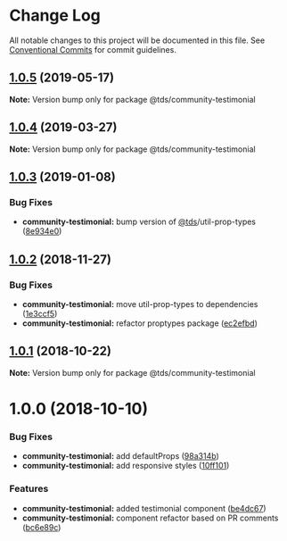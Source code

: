 # Change Log

All notable changes to this project will be documented in this file.
See [Conventional Commits](https://conventionalcommits.org) for commit guidelines.

## [1.0.5](https://github.com/telus/tds-community/compare/@tds/community-testimonial@1.0.4...@tds/community-testimonial@1.0.5) (2019-05-17)

**Note:** Version bump only for package @tds/community-testimonial





## [1.0.4](https://github.com/telus/tds-community/compare/@tds/community-testimonial@1.0.3...@tds/community-testimonial@1.0.4) (2019-03-27)

**Note:** Version bump only for package @tds/community-testimonial





## [1.0.3](https://github.com/telus/tds-community/compare/@tds/community-testimonial@1.0.2...@tds/community-testimonial@1.0.3) (2019-01-08)

### Bug Fixes

- **community-testimonial:** bump version of [@tds](https://github.com/tds)/util-prop-types ([8e934e0](https://github.com/telus/tds-community/commit/8e934e0))

<a name="1.0.2"></a>

## [1.0.2](https://github.com/telus/tds-community/compare/@tds/community-testimonial@1.0.1...@tds/community-testimonial@1.0.2) (2018-11-27)

### Bug Fixes

- **community-testimonial:** move util-prop-types to dependencies ([1e3ccf5](https://github.com/telus/tds-community/commit/1e3ccf5))
- **community-testimonial:** refactor proptypes package ([ec2efbd](https://github.com/telus/tds-community/commit/ec2efbd))

<a name="1.0.1"></a>

## [1.0.1](https://github.com/telus/tds-community/compare/@tds/community-testimonial@1.0.0...@tds/community-testimonial@1.0.1) (2018-10-22)

**Note:** Version bump only for package @tds/community-testimonial

<a name="1.0.0"></a>

# 1.0.0 (2018-10-10)

### Bug Fixes

- **community-testimonial:** add defaultProps ([98a314b](https://github.com/telus/tds-community/commit/98a314b))
- **community-testimonial:** add responsive styles ([10ff101](https://github.com/telus/tds-community/commit/10ff101))

### Features

- **community-testimonial:** added testimonial component ([be4dc67](https://github.com/telus/tds-community/commit/be4dc67))
- **community-testimonial:** component refactor based on PR comments ([bc6e89c](https://github.com/telus/tds-community/commit/bc6e89c))
